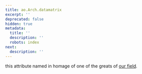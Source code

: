 ```yaml
---
title: ao.Arch.datamatrix
excerpt: ''
deprecated: false
hidden: true
metadata:
  title: ''
  description: ''
  robots: index
next:
  description: ''
---
```

this attribute named in homage of one of the greats of [our field](https://www.youtube.com/watch?v=2PFgbg8QOPk).
